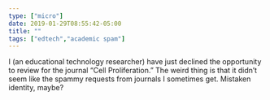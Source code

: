 ```yaml
---
type: ["micro"]
date: 2019-01-29T08:55:42-05:00
title: ""
tags: ["edtech","academic spam"]
---
```

I (an educational technology researcher) have just declined the opportunity to review for the journal “Cell Proliferation.” The weird thing is that it didn’t seem like the spammy requests from journals I sometimes get. Mistaken identity, maybe?
